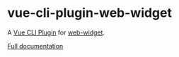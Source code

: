 # vue-cli-plugin-web-widget

A [Vue CLI Plugin](https://cli.vuejs.org/guide/plugins-and-presets.html#plugins) for [web-widget](https://web-widget.js.org).

[Full documentation](https://web-widget.js.org/docs/ecosystem-vue.html#vue-cli)
